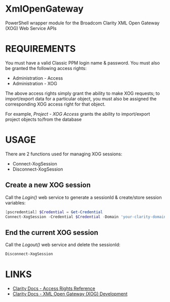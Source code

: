 # XmlOpenGateway
PowerShell wrapper module for the Broadcom Clarity XML Open Gateway (XOG) Web Service APIs

# REQUIREMENTS
You must have a valid Classic PPM login name & password. 
You must also be granted the following access rights:
  
  - Administration - Access
  - Administration - XOG 

The above access rights simply grant the ability to make XOG requests; to import/export data for a 
particular object, you must also be assigned the corresponding XOG access right for that object.

For example, _Project - XOG Access_ grants the ability to import/export project objects to/from the database

# USAGE
There are 2 functions used for managing XOG sessions:

  - Connect-XogSession
  - Disconnect-XogSession

## Create a new XOG session
Call the _Login()_ web service to generate a sessionId & create/store session variables:

```powershell
[pscredential] $Credential = Get-Credential
Connect-XogSession -Credential $Credential -Domain 'your-clarity-domain.com'
```

## End the current XOG session
Call the _Logout()_ web service and delete the sessionId:

```powershell
Disconnect-XogSession
```

# LINKS
- [Clarity Docs - Access Rights Reference](https://techdocs.broadcom.com/us/en/ca-enterprise-software/business-management/clarity-project-and-portfolio-management-ppm-on-premise/16-2-0/reference/clarity-ppm-access-rights-reference.html)
- [Clarity Docs - XML Open Gateway (XOG) Development](https://techdocs.broadcom.com/us/en/ca-enterprise-software/business-management/clarity-project-and-portfolio-management-ppm-on-premise/16-2-0/reference/xml-open-gateway-xog-development.html)
